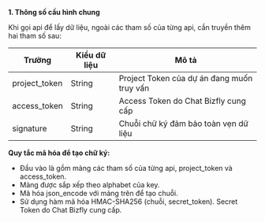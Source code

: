 **1. Thông số cấu hình chung**

Khi gọi api để lấy dữ liệu, ngoài các tham số của từng api, cần truyền thêm hai tham số sau:

Trường | Kiểu dữ liệu | Mô tả 
--- | --- | --- 
project_token | String | Project Token của dự án đang muốn truy vấn
access_token | String | Access Token do Chat Bizfly cung cấp
signature | String | Chuỗi chữ ký đảm bảo toàn vẹn dữ liệu

**Quy tắc mã hóa để tạo chữ ký:**

- Đầu vào là gồm mảng các tham số của từng api, project_token và access_token.
- Mảng được sắp xếp theo alphabet của key.
- Mã hóa json_encode với mảng trên để tạo chuỗi.
- Sử dụng hàm mã hóa HMAC-SHA256 (chuỗi, secret_token). Secret Token do Chat Bizfly cung cấp.


